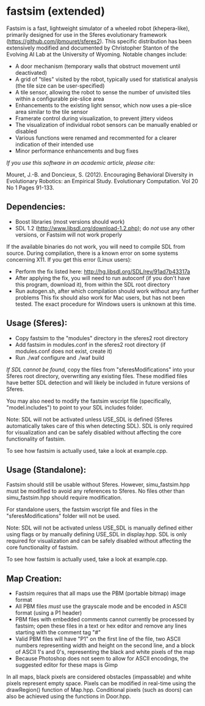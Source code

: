 fastsim (extended)
=======

Fastsim is a fast, lightweight simulator of a wheeled robot (khepera-like), primarily designed for use in the Sferes evolutionary framework (https://github.com/jbmouret/sferes2). This specific distribution has been extensively modified and documented by Christopher Stanton of the Evolving AI Lab at the University of Wyoming. Notable changes include:
- A door mechanism (temporary walls that obstruct movement until deactivated)
- A grid of "tiles" visited by the robot, typically used for statistical analysis (the tile size can be user-specified)
- A tile sensor, allowing the robot to sense the number of unvisited tiles within a configurable pie-slice area
- Enhancements to the existing light sensor, which now uses a pie-slice area similar to the tile sensor
- Framerate control during visualization, to prevent jittery videos
- The visualization of individual robot sensors can be manually enabled or disabled
- Various functions were renamed and recommented for a clearer indication of their intended use
- Minor performance enhancements and bug fixes

*If you use this software in an academic article, please cite:*

Mouret, J.-B. and Doncieux, S. (2012). Encouraging Behavioral Diversity in Evolutionary Robotics: an Empirical Study. Evolutionary Computation. Vol 20 No 1 Pages 91-133.

Dependencies:
--------------------

- Boost libraries (most versions should work)
- SDL 1.2 (http://www.libsdl.org/download-1.2.php); do *not* use any other versions, or Fastsim will not work properly

If the available binaries do not work, you will need to compile SDL from source.
During compilation, there is a known error on some systems concerning X11.
If you get this error (Linux users):
- Perform the fix listed here: http://hg.libsdl.org/SDL/rev/91ad7b43317a
- After applying the fix, you will need to run autoconf (if you don't have this program, download it), from within the SDL root directory
- Run autogen.sh, after which compilation should work without any further problems
This fix should also work for Mac users, but has not been tested. The exact procedure for Windows users is unknown at this time.

Usage (Sferes):
--------------------
- Copy fastsim to the "modules" directory in the sferes2 root directory
- Add fastsim in modules.conf in the sferes2 root directory (if modules.conf does not exist, create it)
- Run ./waf configure and ./waf build

*If SDL cannot be found,* copy the files from "sferesModifications" into your Sferes root directory, overwriting any existing files. These modified files have better SDL detection and will likely be included in future versions of Sferes.

You may also need to modify the fastsim wscript file (specifically, "model.includes") to point to your SDL includes folder.

Note: SDL will not be activated unless USE_SDL is defined (Sferes automatically takes care of this when detecting SDL). SDL is only required for visualization and can be safely disabled without affecting the core functionality of fastsim.

To see how fastsim is actually used, take a look at example.cpp.

Usage (Standalone):
--------------------

Fastsim should still be usable without Sferes. However, simu_fastsim.hpp must be modified to avoid any references to Sferes. No files other than simu_fastsim.hpp should require modification.

For standalone users, the fastsim wscript file and files in the "sferesModifications" folder will not be used.

Note: SDL will not be activated unless USE_SDL is manually defined either using flags or by manually defining USE_SDL in display.hpp. SDL is only required for visualization and can be safely disabled without affecting the core functionality of fastsim.

To see how fastsim is actually used, take a look at example.cpp.

Map Creation:
--------------------

- Fastsim requires that all maps use the PBM (portable bitmap) image format
- All PBM files *must* use the grayscale mode and be encoded in ASCII format (using a P1 header)
- PBM files with embedded comments cannot currently be processed by fastsim; open these files in a text or hex editor and remove any lines starting with the comment tag "#"
- Valid PBM files will have "P1" on the first line of the file, two ASCII numbers representing width and height on the second line, and a block of ASCII 1's and 0's, representing the black and white pixels of the map
- Because Photoshop does not seem to allow for ASCII encodings, the suggested editor for these maps is Gimp

In all maps, black pixels are considered obstacles (impassable) and white pixels represent empty space. Pixels can be modified in real-time using the drawRegion() function of Map.hpp. Conditional pixels (such as doors) can also be achieved using the functions in Door.hpp.